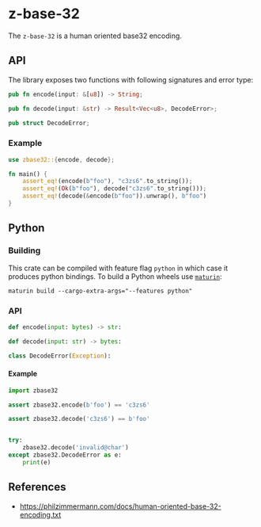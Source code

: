 # z-base-32

The `z-base-32` is a human oriented base32 encoding.

## API

The library exposes two functions with following signatures and error type:

```rs
pub fn encode(input: &[u8]) -> String;

pub fn decode(input: &str) -> Result<Vec<u8>, DecodeError>;

pub struct DecodeError;
```

### Example

```rs
use zbase32::{encode, decode};

fn main() {
    assert_eq!(encode(b"foo"), "c3zs6".to_string());
    assert_eq!(Ok(b"foo"), decode("c3zs6".to_string()));
    assert_eq!(decode(&encode(b"foo")).unwrap(), b"foo")
}
```

## Python

### Building

This crate can be compiled with feature flag `python` in which case it produces python bindings. To build a Python wheels use [`maturin`](https://github.com/PyO3/maturin):

```console
maturin build --cargo-extra-args="--features python"
```

### API

```py
def encode(input: bytes) -> str:

def decode(input: str) -> bytes:

class DecodeError(Exception):
```

#### Example

```py
import zbase32

assert zbase32.encode(b'foo') == 'c3zs6'

assert zbase32.decode('c3zs6') == b'foo'


try:
    zbase32.decode('invalid@char')
except zbase32.DecodeError as e:
    print(e)
```

## References

- <https://philzimmermann.com/docs/human-oriented-base-32-encoding.txt>

